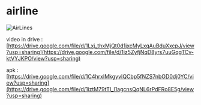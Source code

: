 # airline

![AirLines](https://user-images.githubusercontent.com/72874524/200119938-b8732a54-ef32-4fee-bab1-5b3f000ecc54.png)


video in drive : [https://drive.google.com/file/d/1Lxj_thxMjQt0d1jxcMyLxqAuBduXxcpJ/view?usp=sharing](https://drive.google.com/file/d/1iz5ZyfjNqD8yrs7uuGqgTCv-ktVYJKPO/view?usp=sharing)

apk : [https://drive.google.com/file/d/1C4hrxIMkgyvIQCbp5fNZS7nbOD0dj0YC/view?usp=sharing](https://drive.google.com/file/d/1iztM79tTI_l1agcnsQqNL6rPdFRo8E5g/view?usp=sharing)
